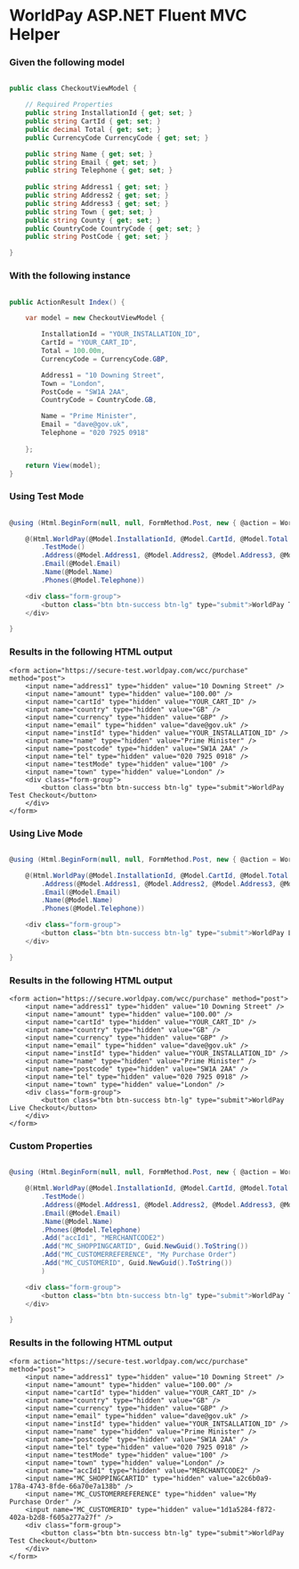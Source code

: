 WorldPay ASP.NET Fluent MVC Helper
=================

### Given the following model ###

```c#

public class CheckoutViewModel {

    // Required Properties
    public string InstallationId { get; set; }
    public string CartId { get; set; }
    public decimal Total { get; set; }
    public CurrencyCode CurrencyCode { get; set; }

    public string Name { get; set; }
    public string Email { get; set; }
    public string Telephone { get; set; }
   
    public string Address1 { get; set; }
    public string Address2 { get; set; }
    public string Address3 { get; set; }
    public string Town { get; set; }
    public string County { get; set; }
    public CountryCode CountryCode { get; set; }
    public string PostCode { get; set; }

}

```

### With the following instance ###

```c#

public ActionResult Index() {

    var model = new CheckoutViewModel { 

        InstallationId = "YOUR_INSTALLATION_ID",
        CartId = "YOUR_CART_ID",
        Total = 100.00m,
        CurrencyCode = CurrencyCode.GBP,

        Address1 = "10 Downing Street",
        Town = "London",
        PostCode = "SW1A 2AA",
        CountryCode = CountryCode.GB,

        Name = "Prime Minister",
        Email = "dave@gov.uk",
        Telephone = "020 7925 0918"
    
    };

    return View(model);
}
```

### Using Test Mode ###

```c#

@using (Html.BeginForm(null, null, FormMethod.Post, new { @action = WorldPayUrls.Test })) {

    @(Html.WorldPay(@Model.InstallationId, @Model.CartId, @Model.Total.ToString(), @Model.CurrencyCode)
        .TestMode()
        .Address(@Model.Address1, @Model.Address2, @Model.Address3, @Model.Town, @Model.County, @Model.PostCode, CountryCode.GB)
        .Email(@Model.Email)
        .Name(@Model.Name)
        .Phones(@Model.Telephone))

    <div class="form-group">
        <button class="btn btn-success btn-lg" type="submit">WorldPay Test Checkout</button>
    </div>

}
```

### Results in the following HTML output ###

    <form action="https://secure-test.worldpay.com/wcc/purchase" method="post">
	    <input name="address1" type="hidden" value="10 Downing Street" />
	    <input name="amount" type="hidden" value="100.00" />
	    <input name="cartId" type="hidden" value="YOUR_CART_ID" />
	    <input name="country" type="hidden" value="GB" />
	    <input name="currency" type="hidden" value="GBP" />
	    <input name="email" type="hidden" value="dave@gov.uk" />
	    <input name="instId" type="hidden" value="YOUR_INSTALLATION_ID" />
	    <input name="name" type="hidden" value="Prime Minister" />
	    <input name="postcode" type="hidden" value="SW1A 2AA" />
	    <input name="tel" type="hidden" value="020 7925 0918" />
	    <input name="testMode" type="hidden" value="100" />
	    <input name="town" type="hidden" value="London" />    
	    <div class="form-group">
	        <button class="btn btn-success btn-lg" type="submit">WorldPay Test Checkout</button>
	    </div>
	</form>

### Using Live Mode ###

```c#

@using (Html.BeginForm(null, null, FormMethod.Post, new { @action = WorldPayUrls.Live })) {

    @(Html.WorldPay(@Model.InstallationId, @Model.CartId, @Model.Total.ToString(), @Model.CurrencyCode)
        .Address(@Model.Address1, @Model.Address2, @Model.Address3, @Model.Town, @Model.County, @Model.PostCode, CountryCode.GB)
        .Email(@Model.Email)
        .Name(@Model.Name)
        .Phones(@Model.Telephone))

    <div class="form-group">
        <button class="btn btn-success btn-lg" type="submit">WorldPay Live Checkout</button>
    </div>

}
```

### Results in the following HTML output ###

    <form action="https://secure.worldpay.com/wcc/purchase" method="post">
	    <input name="address1" type="hidden" value="10 Downing Street" />
	    <input name="amount" type="hidden" value="100.00" />
	    <input name="cartId" type="hidden" value="YOUR_CART_ID" />
	    <input name="country" type="hidden" value="GB" />
	    <input name="currency" type="hidden" value="GBP" />
	    <input name="email" type="hidden" value="dave@gov.uk" />
	    <input name="instId" type="hidden" value="YOUR_INSTALLATION_ID" />
	    <input name="name" type="hidden" value="Prime Minister" />
	    <input name="postcode" type="hidden" value="SW1A 2AA" />
	    <input name="tel" type="hidden" value="020 7925 0918" />
	    <input name="town" type="hidden" value="London" />    
	    <div class="form-group">
	        <button class="btn btn-success btn-lg" type="submit">WorldPay Live Checkout</button>
	    </div>
	</form>

### Custom Properties ###

```c#

@using (Html.BeginForm(null, null, FormMethod.Post, new { @action = WorldPayUrls.Test })) {

    @(Html.WorldPay(@Model.InstallationId, @Model.CartId, @Model.Total.ToString(), @Model.CurrencyCode)
        .TestMode()
        .Address(@Model.Address1, @Model.Address2, @Model.Address3, @Model.Town, @Model.County, @Model.PostCode, CountryCode.GB)
        .Email(@Model.Email)
        .Name(@Model.Name)
        .Phones(@Model.Telephone)
        .Add("accId1", "MERCHANTCODE2")
        .Add("MC_SHOPPINGCARTID", Guid.NewGuid().ToString())
        .Add("MC_CUSTOMERREFERENCE", "My Purchase Order")
        .Add("MC_CUSTOMERID", Guid.NewGuid().ToString())
        )

    <div class="form-group">
        <button class="btn btn-success btn-lg" type="submit">WorldPay Test Checkout</button>
    </div>

}
```

### Results in the following HTML output ###

	<form action="https://secure-test.worldpay.com/wcc/purchase" method="post">
	    <input name="address1" type="hidden" value="10 Downing Street" />
	    <input name="amount" type="hidden" value="100.00" />
	    <input name="cartId" type="hidden" value="YOUR_CART_ID" />
	    <input name="country" type="hidden" value="GB" />
	    <input name="currency" type="hidden" value="GBP" />
	    <input name="email" type="hidden" value="dave@gov.uk" />
	    <input name="instId" type="hidden" value="YOUR_INTSALLATION_ID" />
	    <input name="name" type="hidden" value="Prime Minister" />
	    <input name="postcode" type="hidden" value="SW1A 2AA" />
	    <input name="tel" type="hidden" value="020 7925 0918" />
	    <input name="testMode" type="hidden" value="100" />
	    <input name="town" type="hidden" value="London" />
	    <input name="accId1" type="hidden" value="MERCHANTCODE2" />
	    <input name="MC_SHOPPINGCARTID" type="hidden" value="a2c6b0a9-178a-4743-8fde-66a70e7a138b" />
	    <input name="MC_CUSTOMERREFERENCE" type="hidden" value="My Purchase Order" />
	    <input name="MC_CUSTOMERID" type="hidden" value="1d1a5284-f872-402a-b2d8-f605a277a27f" />    
	    <div class="form-group">
	        <button class="btn btn-success btn-lg" type="submit">WorldPay Test Checkout</button>
	    </div>
	</form>